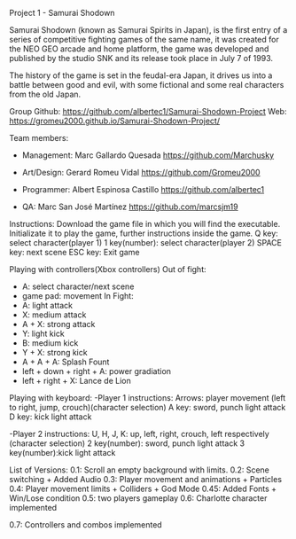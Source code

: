 ﻿Project 1 - Samurai Shodown

Samurai Shodown (known as Samurai Spirits in Japan), 
is the first entry of a series of competitive fighting 
games of the same name, it was created for the NEO GEO 
arcade and home platform, the game was developed and 
published by the studio SNK and its release took place 
in July 7 of 1993.

The history of the game is set in the feudal-era Japan, 
it drives us into a battle between good and evil, with 
some fictional and some real characters from the old Japan.

Group Github: https://github.com/albertec1/Samurai-Shodown-Project
Web: https://gromeu2000.github.io/Samurai-Shodown-Project/

Team members:
- Management: Marc Gallardo Quesada https://github.com/Marchusky

- Art/Design: Gerard Romeu Vidal https://github.com/Gromeu2000

- Programmer: Albert Espinosa Castillo https://github.com/albertec1

- QA: Marc San José Martínez https://github.com/marcsjm19

Instructions:
Download the game file in which you will find the executable. 
Initializate it to play the game, further instructions inside the game.
Q key: select character(player 1)
1 key(number): select character(player 2)
SPACE key: next scene
ESC key: Exit game

Playing with controllers(Xbox controllers)
Out of fight:
- A: select character/next scene
- game pad: movement
In Fight:
- A: light attack
- X: medium attack
- A + X: strong attack
- Y: light kick
- B: medium kick
- Y + X: strong kick
- A + A + A: Splash Fount
- left + down + right + A: power gradiation
- left + right + X: Lance de Lion


Playing with keyboard:
-Player 1 instructions:
	Arrows: player movement (left to right, jump, crouch)(character selection)
	A key: sword, punch light attack
	D key: kick light attack

-Player 2 instructions: 
	U, H, J, K: up, left, right, crouch, left respectively (character selection)
	2 key(number): sword, punch light attack
	3 key(number):kick light attack

List of Versions:
0.1: Scroll an empty background with limits.
0.2: Scene switching + Added Audio
0.3: Player movement and animations + Particles 
0.4: Player movement limits + Colliders + God Mode
0.45: Added Fonts + Win/Lose condition
0.5: two players gameplay
0.6: Charlotte character implemented
0.7: Controllers and combos implemented